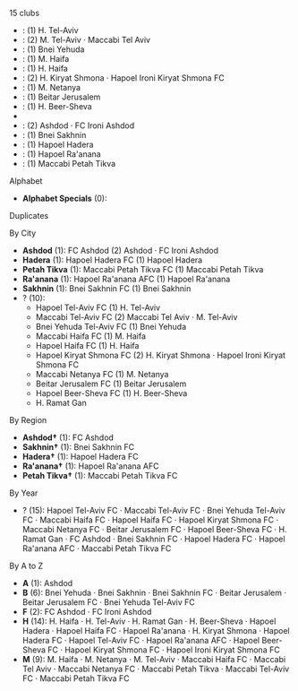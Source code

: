 15 clubs

-  : (1) H. Tel-Aviv
-  : (2) M. Tel-Aviv · Maccabi Tel Aviv
-  : (1) Bnei Yehuda
-  : (1) M. Haifa
-  : (1) H. Haifa
-  : (2) H. Kiryat Shmona · Hapoel Ironi Kiryat Shmona FC
-  : (1) M. Netanya
-  : (1) Beitar Jerusalem
-  : (1) H. Beer-Sheva
- 
-  : (2) Ashdod · FC Ironi Ashdod
-  : (1) Bnei Sakhnin
-  : (1) Hapoel Hadera
-  : (1) Hapoel Ra'anana
-  : (1) Maccabi Petah Tikva




Alphabet

- **Alphabet Specials** (0): 




Duplicates





By City

- **Ashdod** (1): FC Ashdod  (2) Ashdod · FC Ironi Ashdod
- **Hadera** (1): Hapoel Hadera FC  (1) Hapoel Hadera
- **Petah Tikva** (1): Maccabi Petah Tikva FC  (1) Maccabi Petah Tikva
- **Ra'anana** (1): Hapoel Ra'anana AFC  (1) Hapoel Ra'anana
- **Sakhnin** (1): Bnei Sakhnin FC  (1) Bnei Sakhnin
- ? (10): 
  - Hapoel Tel-Aviv FC  (1) H. Tel-Aviv
  - Maccabi Tel-Aviv FC  (2) Maccabi Tel Aviv · M. Tel-Aviv
  - Bnei Yehuda Tel-Aviv FC  (1) Bnei Yehuda
  - Maccabi Haifa FC  (1) M. Haifa
  - Hapoel Haifa FC  (1) H. Haifa
  - Hapoel Kiryat Shmona FC  (2) H. Kiryat Shmona · Hapoel Ironi Kiryat Shmona FC
  - Maccabi Netanya FC  (1) M. Netanya
  - Beitar Jerusalem FC  (1) Beitar Jerusalem
  - Hapoel Beer-Sheva FC  (1) H. Beer-Sheva
  - H. Ramat Gan 




By Region

- **Ashdod†** (1):   FC Ashdod
- **Sakhnin†** (1):   Bnei Sakhnin FC
- **Hadera†** (1):   Hapoel Hadera FC
- **Ra'anana†** (1):   Hapoel Ra'anana AFC
- **Petah Tikva†** (1):   Maccabi Petah Tikva FC




By Year

- ? (15):   Hapoel Tel-Aviv FC · Maccabi Tel-Aviv FC · Bnei Yehuda Tel-Aviv FC · Maccabi Haifa FC · Hapoel Haifa FC · Hapoel Kiryat Shmona FC · Maccabi Netanya FC · Beitar Jerusalem FC · Hapoel Beer-Sheva FC · H. Ramat Gan · FC Ashdod · Bnei Sakhnin FC · Hapoel Hadera FC · Hapoel Ra'anana AFC · Maccabi Petah Tikva FC






By A to Z

- **A** (1): Ashdod
- **B** (6): Bnei Yehuda · Bnei Sakhnin · Bnei Sakhnin FC · Beitar Jerusalem · Beitar Jerusalem FC · Bnei Yehuda Tel-Aviv FC
- **F** (2): FC Ashdod · FC Ironi Ashdod
- **H** (14): H. Haifa · H. Tel-Aviv · H. Ramat Gan · H. Beer-Sheva · Hapoel Hadera · Hapoel Haifa FC · Hapoel Ra'anana · H. Kiryat Shmona · Hapoel Hadera FC · Hapoel Tel-Aviv FC · Hapoel Ra'anana AFC · Hapoel Beer-Sheva FC · Hapoel Kiryat Shmona FC · Hapoel Ironi Kiryat Shmona FC
- **M** (9): M. Haifa · M. Netanya · M. Tel-Aviv · Maccabi Haifa FC · Maccabi Tel Aviv · Maccabi Netanya FC · Maccabi Petah Tikva · Maccabi Tel-Aviv FC · Maccabi Petah Tikva FC




